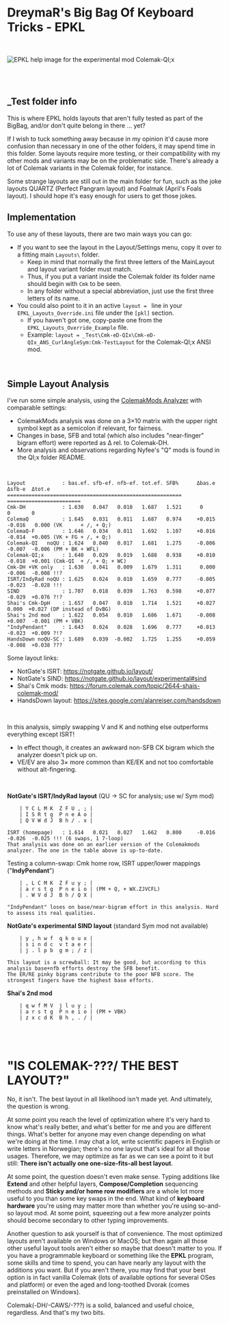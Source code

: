 DreymaR's Big Bag Of Keyboard Tricks - EPKL
===========================================
<br>

![EPKL help image for the experimental mod Colemak-QI;x](../Colemak/Cmk-Qmods/Colemak-QIx_ANS-CAS_EPKL.png)

<br><br>

_Test folder info
-----------------
This is where EPKL holds layouts that aren't fully tested as part of the BigBag, and/or don't quite belong in there ... yet?

If I wish to tuck something away because in my opinion it'd cause more confusion than necessary in one of the other folders, it may spend time in this folder. 
Some layouts require more testing, or their compatibility with my other mods and variants may be on the problematic side. There's already a lot of Colemak variants in the Colemak folder, for instance.

Some strange layouts are still out in the main folder for fun, such as the joke layouts QUARTZ (Perfect Pangram layout) and Foalmak (April's Foals layout). I should hope it's easy enough for users to get those jokes.
<br>

Implementation
--------------
To use any of these layouts, there are two main ways you can go:
- If you want to see the layout in the Layout/Settings menu, copy it over to a fitting main `Layouts\` folder.
    - Keep in mind that normally the first three letters of the MainLayout and layout variant folder must match.
    - Thus, if you put a variant inside the Colemak folder its folder name should begin with `Cmk` to be seen.
    - In any folder without a special abbreviation, just use the first three letters of its name.
- You could also point to it in an active `layout = ` line in your `EPKL_Layouts_Override.ini` file under the `[pkl]` section.
    - If you haven't got one, copy-paste one from the `EPKL_Layouts_Override_Example` file.
    - Example: `layout = _Test\Cmk-eD-QIx\Cmk-eD-QIx_ANS_CurlAngleSym:Cmk-TestLayout` for the Colemak-QI;x ANSI mod.
<br>

Simple Layout Analysis
----------------------
I've run some simple analysis, using the [ColemakMods Analyzer][CmmAna] with comparable settings:
- ColemakMods analysis was done on a 3×10 matrix with the upper right symbol kept as a semicolon if relevant, for fairness.
- Changes in base, SFB and total (which also includes "near-finger" bigram effort) were reported as Δ rel. to Colemak-DH.
- More analysis and observations regarding Nyfee's "Q" mods is found in the QI;x folder README.
<br>

```
Layout            : bas.ef. sfb-ef. nfb-ef. tot.ef. SFB%      Δbas.e  Δsfb-e  Δtot.e
=========================================================    ========================
Cmk-DH            : 1.630   0.047   0.010   1.687   1.521      0       0       0
ColemaQ           : 1.645   0.031   0.011   1.687   0.974     +0.015  -0.016   0.000 (VK      + /, + Q;)
ColemaQ-F         : 1.646   0.034   0.011   1.692   1.107     +0.016  -0.014  +0.005 (VK + FG + /, + Q;)
Colemak-QI   noQU : 1.624   0.040   0.017   1.681   1.275     -0.006  -0.007  -0.006 (PM + BK + WFL)
Colemak-QI;x      : 1.640   0.029   0.019   1.688   0.938     +0.010  -0.018  +0.001 (Cmk-QI  + /, + Q; + WC)
Cmk-DH +VK only   : 1.630   0.041   0.009   1.679   1.311      0.000  -0.006  -0.008 !!?
ISRT/IndyRad noQU : 1.625   0.024   0.010   1.659   0.777     -0.005  -0.023  -0.028 !!!
SIND              : 1.707   0.018   0.039   1.763   0.598     +0.077  -0.029  +0.076 ?!?
Shai's Cmk-DpH    : 1.657   0.047   0.010   1.714   1.521     +0.027   0.000  +0.027 (DP instead of DvBG)
Shai's 2nd mod    : 1.622   0.054   0.010   1.686   1.671     -0.008  +0.007  -0.001 (PM + VBK)
"IndyPendant"     : 1.643   0.024   0.028   1.696   0.777     +0.013  -0.023  +0.009 ?!?
HandsDown noQU-SC : 1.689   0.039  -0.002   1.725   1.255     +0.059  -0.008  +0.038 ???
```

Some layout links:
- NotGate's ISRT: https://notgate.github.io/layout/
- NotGate's SIND: https://notgate.github.io/layout/experimental#sind
- Shai's Cmk mods: https://forum.colemak.com/topic/2644-shais-colemak-mod/
- HandsDown layout: https://sites.google.com/alanreiser.com/handsdown
<br>

In this analysis, simply swapping V and K and nothing else outperforms everything except ISRT!
- In effect though, it creates an awkward non-SFB CK bigram which the analyzer doesn't pick up on.
- VE/EV are also 3× more common than KE/EK and not too comfortable without alt-fingering.
<br>

**NotGate's ISRT/IndyRad layout** (QU -> SC for analysis; use w/ Sym mod)
```
    | Y C L M K  Z F U , ; |
    | I S R t g  P n e A o |
    | Q V W d J  B h / . x |

ISRT (homepage)   : 1.614   0.021   0.027   1.662   0.800     -0.016  -0.026  -0.025 !!! (6 swaps, 1 7-loop)
That analysis was done on an earlier version of the Colemakmods analyzer. The one in the table above is up-to-date.
```

Testing a column-swap: Cmk home row, ISRT upper/lower mappings ("**IndyPendant**")
```
    | , L C M K  Z F u y ; |
    | a r s t g  P n e i o | (PM + Q, + WX.ZJVCFL)
    | . W V d J  B h / Q X |

"IndyPendant" loses on base/near-bigram effort in this analysis. Hard to assess its real qualities.
```

**NotGate's experimental SIND layout** (standard Sym mod not available)
```
    | y , h w f  q k o u x |
    | s i n d c  v t a e r |
    | j . l p b  g m ; / z |

This layout is a screwball: It may be good, but according to this analysis base+nfb efforts destroy the SFB benefit.
The ER/RE pinky bigrams contribute to the poor NFB score. The strongest fingers have the highest base efforts.
```

**Shai's 2nd mod**
```
    | q w f M V  j l u y ; |
    | a r s t g  P n e i o | (PM + VBK)
    | z x c d K  B h , . / |
```

[CmmAna]: https://colemakmods.github.io/mod-dh/analyze.html (Colemakmods Analyzer)

<br><br>

"IS COLEMAK-???/<YourLayoutHere> THE BEST LAYOUT?"
==================================================

No, it isn't. The best layout in all likelihood isn't made yet. And ultimately, the question is wrong.

At some point you reach the level of optimization where it's very hard to know what's really better, and what's better for me and you are different things. What's better for anyone may even change depending on what we're doing at the time. I may chat a lot, write scientific papers in English or write letters in Norwegian; there's no one layout that's ideal for all those usages. Therefore, we may optimize as far as we can see a point to it but still: **There isn't actually one one-size-fits-all best layout**.

At some point, the question doesn't even make sense. Typing additions like **Extend** and other helpful layers, **Compose/Completion** sequencing methods and **Sticky and/or home row modifiers** are a whole lot more useful to you than some key swaps in the end. What kind of **keyboard hardware** you're using may matter more than whether you're using so-and-so layout mod. At some point, squeezing out a few more analyzer points should become secondary to other typing improvements.

Another question to ask yourself is that of convenience. The most optimized layouts aren't available on Windows or MacOS; but then again all those other useful layout tools aren't either so maybe that doesn't matter to you. If you have a programmable keyboard or something like the **EPKL** program, some skills and time to spend, you can have nearly any layout with the additions you want. But if you aren't there, you may find that your best option is in fact vanilla Colemak (lots of available options for several OSes and platform) or even the aged and long-toothed Dvorak (comes preinstalled on Windows).

Colemak(-DH/-CAWS/-???) is a solid, balanced and useful choice, regardless. And that's my two bits.
